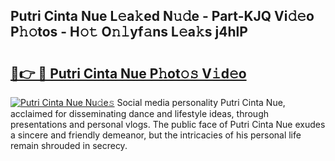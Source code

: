 ## Putri Cinta Nue L𝚎a𝚔ed N𝚞𝚍e - Part-KJQ Vi𝚍𝚎o P𝚑𝚘tos - H𝚘𝚝 O𝚗𝚕yf𝚊ns L𝚎a𝚔s j4hlP

# <h2><a href="http://kf7kbl.oniu.top/?m=Putri+Cinta+Nue">🔗👉 🔴 Putri Cinta Nue P𝚑ot𝚘𝚜 V𝚒d𝚎o</a></h2>

[![Putri Cinta Nue Nu𝚍e𝚜](https://i.imgur.com/0qMVB7G.gif)](http://kf7kbl.oniu.top/?m=Putri+Cinta+Nue)
Social media personality Putri Cinta Nue, acclaimed for disseminating dance and lifestyle ideas, through presentations and personal vlogs. The public face of Putri Cinta Nue exudes a sincere and friendly demeanor, but the intricacies of his personal life remain shrouded in secrecy.  
